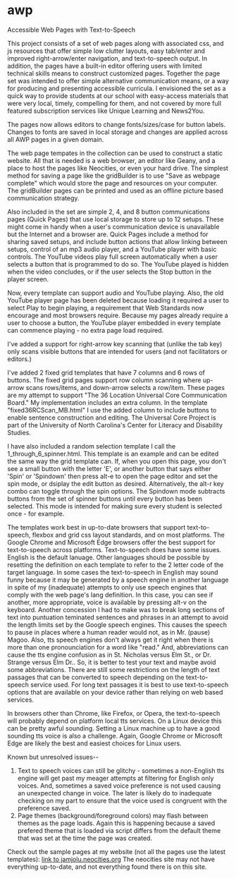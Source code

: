 # awp
Accessible Web Pages with Text-to-Speech

This project consists of a set of web pages along with associated css, and js resources that offer simple low clutter layouts, easy tab/enter  and improved right-arrow/enter navigation, and text-to-speech output. In addition, the pages have a built-in editor offering users with limited technical skills means to construct customized pages. Together the page set was intended to offer simple alternative communication means, or a way for producing and presenting accessible curricula. I envisioned the set as a quick way to provide students at our school with easy-access materials that were very local, timely, compelling for them, and not covered by more full featured subscription services like Unique Learning and News2You. 

The pages now allows editors to change fonts/sizes/case for button labels. Changes to fonts are saved in local storage and changes are applied across all AWP pages in a given domain.

The web page tempates in the collection can be used to construct a static website. All that is needed is a web browser, an editor like Geany, and a place to host the pages like Neocities, or even your hard drive. The simplest method for saving a page like the gridBuilder is to use "Save as webpage complete" which would store the page and resources on your computer. The gridBuilder pages can be printed and used as an offline picture based communication strategy. 

Also included in the set are simple 2, 4, and 8 button communications pages (Quick Pages) that use local storage to store up to 12 setups. These might come in handy when a user's communication device is unavailable but the Internet and a browser are. Quick Pages include a method for sharing saved setups, and include button actions that allow linking between setups, control of an mp3 audio player, and a YouTube player with basic controls. The YouTube videos play full screen automatically when a user selects a button that is programmed to do so. The YouTube played is hidden when the video concludes, or if the user selects the Stop button in the player screen. 

Now, every template can support audio and YouTube playing. Also, the old YouTube player page has been deleted because loading it required a user to select Play to begin playing, a requirement that Web Standards now encourage and most browsers require. Because my pages already require a user to choose a button, the YouTube player embedded in every template can commence playing - no extra page load required.

I've added a support for right-arrow key scanning that (unlike the tab key) only scans visible buttons that are intended for users (and not facilitators or editors.)

I've added 2 fixed grid templates that have 7 columns and 6 rows of buttons. The fixed grid pages support row column scanning where up-arrow scans rows/items, and down-arrow selects a row/item. These pages are my attempt to support "The 36 Location Universal Core Communication Board." My implementation includes an extra column. In the template "fixed36RCScan_MB.html" I use the added column to include buttons to enable sentence construction and editing. The Universal Core Project is part of the University of North Carolina's Center for Literacy and Disability Studies.

I have also included a random selection template I call the 1_through_6_spinner.html. This template is an example and can be edited the same way the grid template can.  If, when you open this page, you don't see a small button with the letter 'E', or another button that says either 'Spin' or 'Spindown' then press alt-e to open the page editor and set the spin mode, or dsiplay the edit button as desired. Alternatively, the alt-r key combo can toggle through the spin options. The Spindown mode subtracts buttons from the set of spinner buttons until every button has been selected. This mode is intended for making sure every student is selected once - for example.  

The templates work best in up-to-date browsers that support text-to-speech, flexbox and grid css layout standards, and on most platforms. The Google Chrome and Microsoft Edge browsers offer the best support for text-to-speech across platforms. Text-to-speech does have some issues. English is the default lanuage. Other languages should be possible by resetting the <html lang="xx"> definition on each template to refer to the 2 letter code of the target language. In some cases the text-to-speech in English may sound funny because it may be generated by a speech engine in another language in spite of my (inadequate) attempts to only use speech engines that comply with the web page's lang definition. In this case, you can see if another, more appropriate, voice is available by pressing alt-v on the keyboard. Another concession I had to make was to break long sections of text into puntuation teminated sentences and phrases in an attempt to avoid the length limits set by the Google speech engines. This causes the speech to pause in places where a human reader would not, as in Mr. (pause) Magoo. Also, tts speech engines don't always get it right when there is more than one pronounciation for a word like "read." And, abbreviations can cause the tts engine confusion as in St. Nicholas versus Elm St., or Dr. Strange versus Elm Dr.. So, it is better to test your text and maybe avoid some abbreviations. There are still some restrictions on the length of text passages that can be converted to speech depending on the text-to-speech service used. For long text passages it is best to use text-to-speech options that are available on your device rather than relying on web based services.
  
In browsers other than Chrome, like Firefox, or Opera, the text-to-speech will probably depend on platform local tts services. On a Linux device this can be pretty awful sounding. Setting a Linux machine up to have a good sounding tts voice is also a challenge. Again, Google Chrome or Microsoft Edge are likely the best and easiest choices for Linux users.
  
  Known but unresolved issues--
  1. Text to speech voices can still be glitchy - sometimes a non-English tts engine will get past my meager attempts at filtering for English only voices. And, sometimes a saved voice preference is not used causing an unexpected change in voice. The later is likely do to inadequate checking on my part to ensure that the voice used is congruent with the preference saved.
  2. Page themes (background/foreground colors) may flash between themes as the page loads. Again this is happening because a saved prefered theme that is loaded via script differs from the default theme that was set at the time the page was created. 

Check out the sample pages at my website (not all the pages use the latest templates): [link to jamjolu.neocities.org](https://jamjolu.neocities.org/)
The neocities site may not have everything up-to-date, and not everything found there is on this site.
